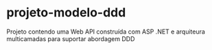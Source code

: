 # projeto-modelo-ddd
Projeto contendo uma Web API construída com ASP .NET e arquiteura multicamadas para suportar abordagem DDD

